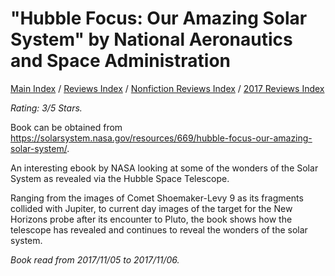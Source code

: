 # "Hubble Focus: Our Amazing Solar System" by National Aeronautics and Space Administration

[Main Index](../../../README.md) / [Reviews Index](../../README.md) / [Nonfiction Reviews Index](../README.md) / [2017 Reviews Index](README.md)

*Rating: 3/5 Stars.*

Book can be obtained from <https://solarsystem.nasa.gov/resources/669/hubble-focus-our-amazing-solar-system/>.

An interesting ebook by NASA looking at some of the wonders of the Solar System as revealed via the Hubble Space Telescope.

Ranging from the images of Comet Shoemaker-Levy 9 as its fragments collided with Jupiter, to current day images of the target for the New Horizons probe after its encounter to Pluto, the book shows how the telescope has revealed and continues to reveal the wonders of the solar system.

*Book read from 2017/11/05 to 2017/11/06.*
